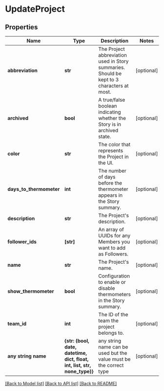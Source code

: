 # UpdateProject

## Properties
Name | Type | Description | Notes
------------ | ------------- | ------------- | -------------
**abbreviation** | **str** | The Project abbreviation used in Story summaries. Should be kept to 3 characters at most. | [optional] 
**archived** | **bool** | A true/false boolean indicating whether the Story is in archived state. | [optional] 
**color** | **str** | The color that represents the Project in the UI. | [optional] 
**days_to_thermometer** | **int** | The number of days before the thermometer appears in the Story summary. | [optional] 
**description** | **str** | The Project&#39;s description. | [optional] 
**follower_ids** | **[str]** | An array of UUIDs for any Members you want to add as Followers. | [optional] 
**name** | **str** | The Project&#39;s name. | [optional] 
**show_thermometer** | **bool** | Configuration to enable or disable thermometers in the Story summary. | [optional] 
**team_id** | **int** | The ID of the team the project belongs to. | [optional] 
**any string name** | **{str: (bool, date, datetime, dict, float, int, list, str, none_type)}** | any string name can be used but the value must be the correct type | [optional]

[[Back to Model list]](../README.md#documentation-for-models) [[Back to API list]](../README.md#documentation-for-api-endpoints) [[Back to README]](../README.md)


